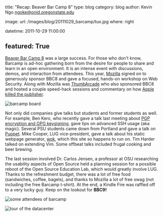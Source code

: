 title: "Recap: Beaver Bar Camp 8"
type: blog
category: blog
author: Kevin Ngo <ngoke@onid.oregonstate.edu>

image:
    url: /images/blog/20111029_barcamp/tux.jpg
    where: right

datetime: 2011-10-29 11:00:00

featured: True
---

[Beaver Bar Camp 8][bbc8] was a large success. For those who don't know,
Barcamp is ad-hoc gathering born from the desire for people to share and learn
in an open environment. It is an intense event with discussions, demos, and
interaction from attendees. This year, [Mozilla][mozilla] signed on to
generously sponsor BBC8 and gave a focused, hands-on workshop on Web Security.
Along with Mozilla was [ThumbArcade][thumbarcade] who also sponsored BBC8 and
hosted a couple speed-hack sessions and commentary on how [Apple killed the
publisher][apple].

![barcamp board](/images/blog/20111029_barcamp/board.jpg)

Not only did companies give talks but students and former students as well. For
example, Ben Kero, who recently gave a talk last meeting about [PGP encryption
and GPG keysigning][gpg], gave tips on advanced SSH usage (aka magic). Several
PSU students came down from Portland and gave a talk on [Puppet][puppet]. Mike
Cooper, LUG vice-president, gave a talk about his static webpage generator,
[wok][wok], which this site so happens to run on. Tim Harder talked on
extending Vim. Some offbeat talks included frugal cooking and beer brewing.

The last session involved Dr. Carlos Jensen, a professor at OSU researching the
usability aspects of Open Source held a planning session for a possible reboot
of the Open Source Education Lab, which would greatly involve LUG.  Thanks to
the refreshment budget, there was a lot of free food (sandwiches, coffee,
bagels), and thanks to Mozilla a lot of free swag (not including the free
Barcamp t-shirt). At the end, a Kindle Fire was raffled off to a very lucky
guy. Keep on the lookout for **BBC9!**


![some attendees of barcamp](/images/blog/20111029_barcamp/people.jpg)

![tour of the datacenter](/images/blog/20111029_barcamp/datacenter.jpg)

[bbc8]:http://beaverbarcamp.org
[mozilla]:http://mozilla.org
[thumbarcade]:http://thumbarcade.com
[apple]:http://beaverbarcamp.org/index.php/Apple_Killed_the_Publisher,_Now_What%3F
[gpg]:/blog/recap:-gpg-key-signing-party/index.html
[wok]:https://github.com/mythmon/wok
[puppet]:http://puppetlabs.com
